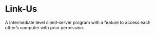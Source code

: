 # Link-Us

A intermediate level client-server program with a feature to access each other’s computer with prior permission.
